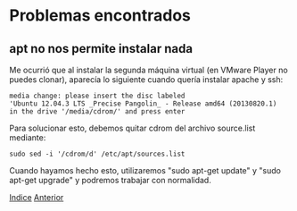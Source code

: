 # Problemas encontrados

## apt no nos permite instalar nada

Me ocurrió que al instalar la segunda máquina virtual (en VMware Player no puedes clonar), aparecía lo siguiente cuando quería instalar apache y ssh:

    media change: please insert the disc labeled
    'Ubuntu 12.04.3 LTS _Precise Pangolin_ - Release amd64 (20130820.1)
    in the drive '/media/cdrom/' and press enter

Para solucionar esto, debemos quitar cdrom del archivo source.list mediante:
    
    sudo sed -i '/cdrom/d' /etc/apt/sources.list

Cuando hayamos hecho esto, utilizaremos "sudo apt-get update" y "sudo apt-get upgrade" y podremos trabajar con normalidad. 

[Indice](https://github.com/JoseAdriGP/SWAP-Practicas/blob/master/README.md) [Anterior](https://github.com/JoseAdriGP/SWAP/blob/master/Ejercicios/T4.md) 

